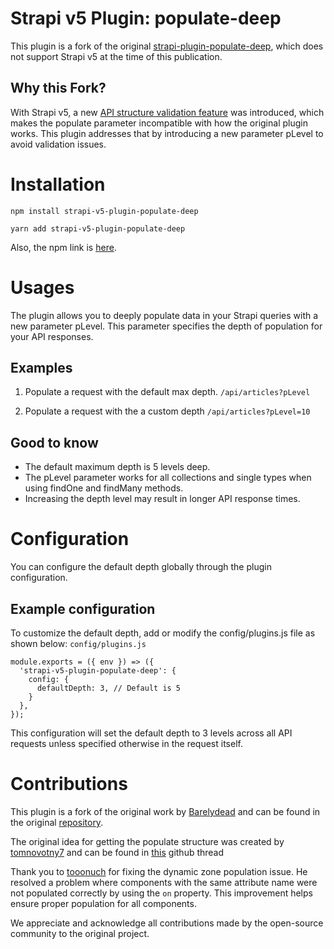 # Strapi v5 Plugin: populate-deep

This plugin is a fork of the original [strapi-plugin-populate-deep](https://github.com/Barelydead/strapi-plugin-populate-deep), which does not support Strapi v5 at the time of this publication.

## Why this Fork?

With Strapi v5, a new [API structure validation feature](https://github.com/strapi/strapi/pull/21034) was introduced, which makes the populate parameter incompatible with how the original plugin works. This plugin addresses that by introducing a new parameter pLevel to avoid validation issues.

# Installation

`npm install strapi-v5-plugin-populate-deep`

`yarn add strapi-v5-plugin-populate-deep`

Also, the npm link is [here](https://www.npmjs.com/package/strapi-v5-plugin-populate-deep).

# Usages

The plugin allows you to deeply populate data in your Strapi queries with a new parameter pLevel. This parameter specifies the depth of population for your API responses.

## Examples

1. Populate a request with the default max depth.
   `/api/articles?pLevel`

2. Populate a request with the a custom depth
   `/api/articles?pLevel=10`

## Good to know

- The default maximum depth is 5 levels deep.
- The pLevel parameter works for all collections and single types when using findOne and findMany methods.
- Increasing the depth level may result in longer API response times.

# Configuration

You can configure the default depth globally through the plugin configuration.

## Example configuration

To customize the default depth, add or modify the config/plugins.js file as shown below:
`config/plugins.js`

```
module.exports = ({ env }) => ({
  'strapi-v5-plugin-populate-deep': {
    config: {
      defaultDepth: 3, // Default is 5
    }
  },
});
```

This configuration will set the default depth to 3 levels across all API requests unless specified otherwise in the request itself.

# Contributions

This plugin is a fork of the original work by [Barelydead](https://github.com/Barelydead/) and can be found in the original [repository](https://github.com/Barelydead/strapi-plugin-populate-deep).

The original idea for getting the populate structure was created by [tomnovotny7](https://github.com/tomnovotny7) and can be found in [this](https://github.com/strapi/strapi/issues/11836) github thread

Thank you to [tooonuch](https://github.com/tooonuch) for fixing the dynamic zone population issue. He resolved a problem where components with the same attribute name were not populated correctly by using the `on` property. This improvement helps ensure proper population for all components.

We appreciate and acknowledge all contributions made by the open-source community to the original project.
